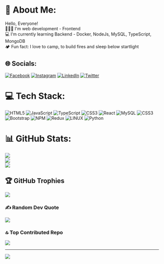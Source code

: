 # 💫 About Me:
Hello, Everyone!<br> 🧑🏽‍💻 I'm  web development - Frontend<br> 💻 I’m currently learning Backend - Docker, NodeJs, MySQL, TypeScript, MongoDB<br> 🏕️ Fun fact: I love to camp, to build fires and sleep below startlight


## 🌐 Socials:
[![Facebook](https://img.shields.io/badge/Facebook-%231877F2.svg?logo=Facebook&logoColor=white)](https://facebook.com/othiagomanhaes) [![Instagram](https://img.shields.io/badge/Instagram-%23E4405F.svg?logo=Instagram&logoColor=white)](https://instagram.com/othiagomanhaes) [![LinkedIn](https://img.shields.io/badge/LinkedIn-%230077B5.svg?logo=linkedin&logoColor=white)](https://linkedin.com/in/othiagomanhaes) [![Twitter](https://img.shields.io/badge/Twitter-%231DA1F2.svg?logo=Twitter&logoColor=white)](https://twitter.com/othiagomanhaes) 

# 💻 Tech Stack:
![HTML5](https://img.shields.io/badge/html5-%23E34F26.svg?style=for-the-badge&logo=html5&logoColor=white) ![JavaScript](https://img.shields.io/badge/javascript-%23323330.svg?style=for-the-badge&logo=javascript&logoColor=%23F7DF1E) ![TypeScript](https://img.shields.io/badge/typescript-%23007ACC.svg?style=for-the-badge&logo=typescript&logoColor=white) ![CSS3](https://img.shields.io/badge/css3-%231572B6.svg?style=for-the-badge&logo=css3&logoColor=white) ![React](https://img.shields.io/badge/react-%2320232a.svg?style=for-the-badge&logo=react&logoColor=%2361DAFB) ![MySQL](https://img.shields.io/badge/mysql-%2300f.svg?style=for-the-badge&logo=mysql&logoColor=white) ![CSS3](https://img.shields.io/badge/css3-%231572B6.svg?style=for-the-badge&logo=css3&logoColor=white) ![Bootstrap](https://img.shields.io/badge/bootstrap-%23563D7C.svg?style=for-the-badge&logo=bootstrap&logoColor=white) ![NPM](https://img.shields.io/badge/NPM-%23000000.svg?style=for-the-badge&logo=npm&logoColor=white) ![Redux](https://img.shields.io/badge/redux-%23593d88.svg?style=for-the-badge&logo=redux&logoColor=white) ![LINUX](https://img.shields.io/badge/Linux-FCC624?style=for-the-badge&logo=linux&logoColor=black) ![Python](https://img.shields.io/badge/python-3670A0?style=for-the-badge&logo=python&logoColor=ffdd54)
# 📊 GitHub Stats:
![](https://github-readme-stats.vercel.app/api?username=othiagomanhaes&theme=dark&hide_border=false&include_all_commits=false&count_private=false)<br/>
![](https://github-readme-streak-stats.herokuapp.com/?user=othiagomanhaes&theme=dark&hide_border=false)<br/>
![](https://github-readme-stats.vercel.app/api/top-langs/?username=othiagomanhaes&theme=dark&hide_border=false&include_all_commits=false&count_private=false&layout=compact)

## 🏆 GitHub Trophies
![](https://github-profile-trophy.vercel.app/?username=othiagomanhaes&theme=radical&no-frame=false&no-bg=true&margin-w=4)

### ✍️ Random Dev Quote
![](https://quotes-github-readme.vercel.app/api?type=horizontal&theme=radical)

### 🔝 Top Contributed Repo
![](https://github-contributor-stats.vercel.app/api?username=othiagomanhaes&limit=5&theme=dark&combine_all_yearly_contributions=true)

---
[![](https://visitcount.itsvg.in/api?id=othiagomanhaes&icon=0&color=0)](https://visitcount.itsvg.in)

<!-- Proudly created with GPRM ( https://gprm.itsvg.in ) -->
